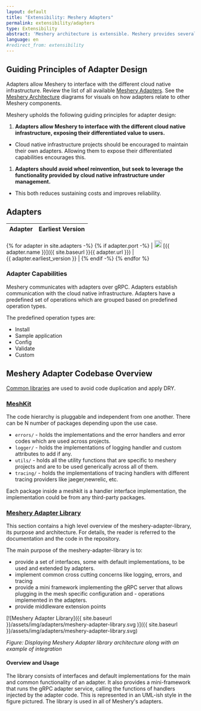 ```yaml
---
layout: default
title: "Extensibility: Meshery Adapters"
permalink: extensibility/adapters
type: Extensibility
abstract: 'Meshery architecture is extensible. Meshery provides several extension points for working with different cloud native infrastructure via <a href="/extensibility/adapters">adapters</a>, <a href="/extensibility/load-generators">load generators</a> and <a href="/extensibility/providers">providers</a>.'
language: en
#redirect_from: extensibility
---
```



## Guiding Principles of Adapter Design

Adapters allow Meshery to interface with the different cloud native infrastructure. Review the list of all available [Meshery Adapters](../concepts/architecture/adapters). See the [Meshery Architecture](../concepts/architecture/architecture.md) diagrams for visuals on how adapters relate to other Meshery components.

Meshery upholds the following guiding principles for adapter design:

1. **Adapters allow Meshery to interface with the different cloud native infrastructure, exposing their differentiated value to users.**
  - Cloud native infrastructure projects should be encouraged to maintain their own adapters. Allowing them to expose their differentiated capabilities encourages this.
1. **Adapters should avoid wheel reinvention, but seek to leverage the functionality provided by cloud native infrastructure under management.**
  - This both reduces sustaining costs and improves reliability.

## Adapters

| Adapter | Earliest Version |
| :----------: | :--------------: |
{% for adapter in site.adapters -%}
{% if adapter.port -%}
| <img src="{{ adapter.image }}" style="width:20px" /> [{{ adapter.name }}]({{ site.baseurl }}{{ adapter.url }}) |&nbsp; &nbsp; &nbsp; &nbsp; &nbsp; &nbsp; &nbsp; &nbsp; &nbsp; &nbsp; &nbsp; &nbsp; &nbsp; &nbsp; &nbsp;&nbsp; &nbsp; &nbsp; &nbsp; &nbsp; &nbsp; {{ adapter.earliest_version }} |
{% endif -%}
{% endfor %}

### Adapter Capabilities

Meshery communicates with adapters over gRPC. Adapters establish communication with the cloud native infrastructure. Adapters have a predefined set of operations which are grouped based on predefined operation types.

The predefined operation types are:

- Install
- Sample application
- Config
- Validate
- Custom

## Meshery Adapter Codebase Overview

[Common libraries](https://docs.google.com/presentation/d/1uQU7e_evJ8IMIzlLoBi3jQSRvpKsl_-K1COVGjJVs30/edit#) are used to avoid code duplication and apply DRY.

### [MeshKit](https://github.com/meshery/meshkit)

The code hierarchy is pluggable and independent from one another. There can be N number of packages depending upon the use case.
- `errors/` - holds the implementations and the error handlers and error codes which are used across projects.
- `logger/` - holds the implementations of logging handler and custom attributes to add if any.
- `utils/` - holds all the utility functions that are specific to meshery projects and are to be used generically across all of them.
- `tracing/` - holds the implementations of tracing handlers with different tracing providers like jaeger,newrelic, etc.

Each package inside a meshkit is a handler interface implementation, the implementation could be from any third-party packages.

### [Meshery Adapter Library](https://github.com/meshery/meshery-adapter-library)

This section contains a high level overview of the meshery-adapter-library, its purpose and architecture. For details, the reader is referred to the documentation and the code in the repository.

The main purpose of the meshery-adapter-library is to:
- provide a set of interfaces, some with default implementations, to be used and extended by adapters.
- implement common cross cutting concerns like logging, errors, and tracing
- provide a mini framework implementing the gRPC server that allows plugging in the mesh specific configuration and - operations implemented in the adapters.
- provide middleware extension points

[![Meshery Adapter Library]({{ site.baseurl }}/assets/img/adapters/meshery-adapter-library.svg
)]({{ site.baseurl }}/assets/img/adapters/meshery-adapter-library.svg)

_Figure: Displaying Meshery Adapter library architecture along with an example of integration_

#### Overview and Usage

The library consists of interfaces and default implementations for the main and common functionality of an adapter. It also provides a mini-framework that runs the gRPC adapter service, calling the functions of handlers injected by the adapter code. This is represented in an UML-ish style in the figure pictured. The library is used in all of Meshery's adapters.
